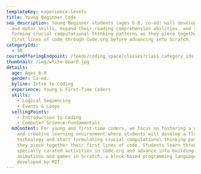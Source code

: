 ```yaml
---
templateKey: experience-levels
title: Young Beginner Code
seo_description: Young Beginner students (ages 6-8, co-ed) will develop typing
  and motor skills, expand their reading comprehension abilities, and start
  forming crucial computational thinking patterns as they piece together their
  first lines of code through Code.org before advancing into Scratch.
categoryIds:
  - 50
courseOfferingEndpoint: /feeds/coding_space/classes?class_category_ids[]=50
thumbnail: /img/white-board.jpg
details:
  age: Ages 6-8
  gender: Co-ed.
  byline: Intro to Coding
  experience: Young & First-Time Coders
  skills:
    - Logical Sequencing
    - Events & Loops
  sellingPoints:
    - Introduction to Coding
    - Computer Science Fundamentals
  mdContent: For young and first-time coders, we focus on fostering a welcoming
    and creative learning environment where students will develop a fluency with
    technology and start formulating crucial computational thinking patterns as
    they piece together their first lines of code. Students learn through
    specially curated activities in Code.org and advance into building
    animations and games in Scratch, a block-based programming language
    developed by MIT.
---
```

